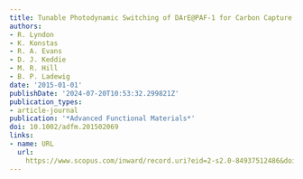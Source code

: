 ```yaml
---
title: Tunable Photodynamic Switching of DArE@PAF-1 for Carbon Capture
authors:
- R. Lyndon
- K. Konstas
- R. A. Evans
- D. J. Keddie
- M. R. Hill
- B. P. Ladewig
date: '2015-01-01'
publishDate: '2024-07-20T10:53:32.299821Z'
publication_types:
- article-journal
publication: '*Advanced Functional Materials*'
doi: 10.1002/adfm.201502069
links:
- name: URL
  url: 
    https://www.scopus.com/inward/record.uri?eid=2-s2.0-84937512486&doi=10.1002%2fadfm.201502069&partnerID=40&md5=ad2e718e9434d9a91b3f5470b2c771b6
---
```

